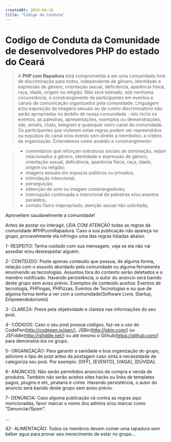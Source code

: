 ```yaml
---
createdAt: 2019-04-16
title: "Código de Conduta"
---
```


# Codigo de Conduta da Comunidade de desenvolvedores PHP do estado do Ceará

> A **PHP com Rapadura** está comprometida a ser uma comunidade livre de discriminação para todos, independente de gênero, identidade e expressão de gênero, orientação sexual, deficiência, aparência física, raça, idade, origem ou religião.
> Não será tolerado, sob nenhuma circunstância, o constrangimento de participantes em eventos e canais de comunicação organizados pela comunidade.
> Linguagem e/ou exposição de imagens sexuais ou de cunho discriminatório não serão apropriadas no âmbito de nossa comunidade - isto inclui os eventos, as palestras, apresentações, exemplos ou demonstrações, site, emails, chats, telegram e quaisquer outro canal da comunidade.
> Os participantes que violarem estas regras podem ser repreendidos ou expulsos do canal e/ou evento sem direito a reembolso, a critério da organização.
> Entendemos como assédio e constrangimento:

> * comentários que reforçam estruturas sociais de dominação, sejam relacionados a gênero, identidade e expressão de gênero, orientação sexual, deficiência, aparência física, raça, idade, origem ou religião;
> * imagens sexuais em espaços públicos ou privados; 
> * intimidação intencional; 
> * perseguição;
> * obtenção de som ou imagem constrangedores;
> * interrupção continuada e intencional de palestras e/ou eventos paralelos;
> * contato físico inapropriado; atenção sexual não solicitada;

Aproveitem saudavelmente a comunidade!

Antes de postar ou interagir, LEIA COM ATENÇÃO todas as regras da comunidade #PHPcomRapadura.
Caso a sua publicação não apareça no grupo, provavelmente ela infringiu uma das regras listadas abaixo.

1- RESPEITO: Tenha cuidado com sua mensagem, veja se ela não vai assediar e/ou desrespeitar alguém. 

2- CONTEÚDO: Poste apenas conteúdo que possua, de alguma forma, relação com o assunto abordado pela comunidade ou alguma ferramenta envolvendo as tecnologias. Assuntos fora do contexto serão deletados e o membro notificado. Havendo persistência, o autor do anúncio será banido deste grupo sem aviso prévio. Exemplos de conteúdo aceitos: Eventos de tecnologia, PHPingas, PHPizzas, Eventos de Tecnologias e ou que de alguma forma tenha a ver com a comunidade(Software Livre, Startup, Empreendedorismo)

3- CLAREZA: Preze pela objetividade e clareza nas informações do seu post. 

4- CÓDIGOS: Caso o seu post possua códigos, faz-se o uso do CodePen(http://codepen.io/pen/), JSBin(http://jsbin.com/) ou JSFiddle(http://jsfiddle.net/) ou até mesmo o Github(https://github.com/) para demonstrá-los no grupo.

5- ORGANIZAÇÃO: Para garantir a sanidade e boa organização do grupo, adicione o tipo de post antes da postagem caso sinta a necessidade de categoriza seu post. Por exemplo: [OFF], [EVENTO], [VAGA], [DÚVIDA].

6- ANÚNCIOS: Não serão permitidos anúncios de compra e venda de produtos. Também não serão aceitos sites hacks ou links de templates pagos, plugins e etc, pirataria é crime. Havendo persistência, o autor do anúncio será banido deste grupo sem aviso prévio.

7- DENÚNCIA: Caso alguma publicação vá contra as regras aqui mencionadas, favor marcar o nome dos admins e/ou marcar como "Denunciar/Spam".

...

42- ALIMENTAÇÃO: Todos os membros devem comer uma rapadura sem beber agua para provar seu merecimento de estar no grupo...
